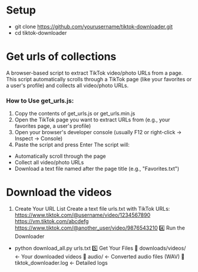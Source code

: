 # Setup
- git clone https://github.com/yourusername/tiktok-downloader.git
- cd tiktok-downloader


# Get urls of collections
A browser-based script to extract TikTok video/photo URLs from a page. This script automatically scrolls through a TikTok page (like your favorites or a user's profile) and collects all video/photo URLs.

### How to Use get_urls.js:
1. Copy the contents of get_urls.js or get_urls.min.js
2. Open the TikTok page you want to extract URLs from (e.g., your favorites page, a user's profile)
3. Open your browser's developer console (usually F12 or right-click -> Inspect -> Console)
4. Paste the script and press Enter
The script will:
* Automatically scroll through the page
* Collect all video/photo URLs
* Download a text file named after the page title (e.g., "Favorites.txt")

# Download the videos
1. Create Your URL List
    Create a text file urls.txt with TikTok URLs:<br/>
        https://www.tiktok.com/@username/video/1234567890
        https://vm.tiktok.com/abcdefg
        https://www.tiktok.com/@another_user/video/9876543210
4️⃣ Run the Downloader
- python download_all.py urls.txt
5️⃣ Get Your Files
📁 downloads/videos/     ← Your downloaded videos
📁 audio/               ← Converted audio files (WAV)
📄 tiktok_downloader.log ← Detailed logs